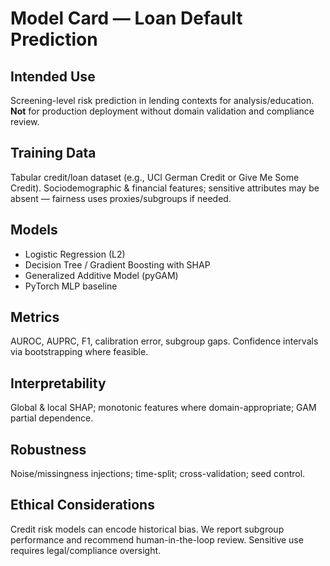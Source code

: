 # Model Card — Loan Default Prediction

## Intended Use
Screening-level risk prediction in lending contexts for analysis/education. **Not** for production deployment without domain validation and compliance review.

## Training Data
Tabular credit/loan dataset (e.g., UCI German Credit or Give Me Some Credit). Sociodemographic & financial features; sensitive attributes may be absent — fairness uses proxies/subgroups if needed.

## Models
- Logistic Regression (L2)
- Decision Tree / Gradient Boosting with SHAP
- Generalized Additive Model (pyGAM)
- PyTorch MLP baseline

## Metrics
AUROC, AUPRC, F1, calibration error, subgroup gaps. Confidence intervals via bootstrapping where feasible.

## Interpretability
Global & local SHAP; monotonic features where domain-appropriate; GAM partial dependence.

## Robustness
Noise/missingness injections; time-split; cross-validation; seed control.

## Ethical Considerations
Credit risk models can encode historical bias. We report subgroup performance and recommend human-in-the-loop review. Sensitive use requires legal/compliance oversight.
